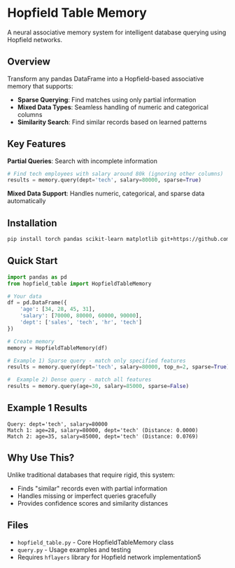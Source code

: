 # Hopfield Table Memory

A neural associative memory system for intelligent database querying using Hopfield networks.

## Overview

Transform any pandas DataFrame into a Hopfield-based associative memory that supports:
- **Sparse Querying**: Find matches using only partial information
- **Mixed Data Types**: Seamless handling of numeric and categorical columns
- **Similarity Search**: Find similar records based on learned patterns

## Key Features

**Partial Queries**: Search with incomplete information
```python
# Find tech employees with salary around 80k (ignoring other columns)
results = memory.query(dept='tech', salary=80000, sparse=True)
```

**Mixed Data Support**: Handles numeric, categorical, and sparse data automatically

## Installation

```bash
pip install torch pandas scikit-learn matplotlib git+https://github.com/ml-jku/hopfield-layers 
```

## Quick Start

```python
import pandas as pd
from hopfield_table import HopfieldTableMemory

# Your data
df = pd.DataFrame({
    'age': [34, 28, 45, 31],
    'salary': [70000, 80000, 60000, 90000], 
    'dept': ['sales', 'tech', 'hr', 'tech']
})

# Create memory
memory = HopfieldTableMemory(df)

# Example 1) Sparse query - match only specified features
results = memory.query(dept='tech', salary=80000, top_n=2, sparse=True)

#  Example 2) Dense query - match all features  
results = memory.query(age=30, salary=85000, sparse=False)
```

## Example 1 Results

```
Query: dept='tech', salary=80000
Match 1: age=28, salary=80000, dept='tech' (Distance: 0.0000)
Match 2: age=35, salary=85000, dept='tech' (Distance: 0.0769)
```

## Why Use This?

Unlike traditional databases that require rigid, this system:
- Finds "similar" records even with partial information
- Handles missing or imperfect queries gracefully
- Provides confidence scores and similarity distances

## Files

- `hopfield_table.py` - Core HopfieldTableMemory class
- `query.py` - Usage examples and testing
- Requires `hflayers` library for Hopfield network implementation5
